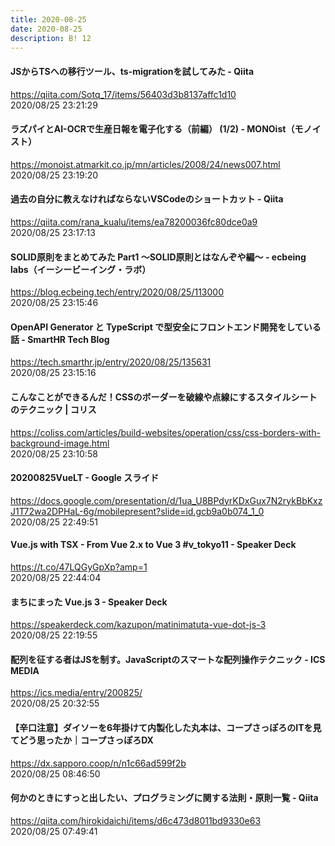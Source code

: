 ```yaml
---
title: 2020-08-25
date: 2020-08-25
description: B! 12
---
```


#### JSからTSへの移行ツール、ts-migrationを試してみた - Qiita
https://qiita.com/Sotq_17/items/56403d3b8137affc1d10<br>
2020/08/25 23:21:29<br>


#### ラズパイとAI-OCRで生産日報を電子化する（前編） (1/2) - MONOist（モノイスト）
https://monoist.atmarkit.co.jp/mn/articles/2008/24/news007.html<br>
2020/08/25 23:19:20<br>


#### 過去の自分に教えなければならないVSCodeのショートカット - Qiita
https://qiita.com/rana_kualu/items/ea78200036fc80dce0a9<br>
2020/08/25 23:17:13<br>


#### SOLID原則をまとめてみた Part1 ～SOLID原則とはなんぞや編～ - ecbeing labs（イーシービーイング・ラボ）
https://blog.ecbeing.tech/entry/2020/08/25/113000<br>
2020/08/25 23:15:46<br>


#### OpenAPI Generator と TypeScript で型安全にフロントエンド開発をしている話 - SmartHR Tech Blog
https://tech.smarthr.jp/entry/2020/08/25/135631<br>
2020/08/25 23:15:16<br>


#### こんなことができるんだ！CSSのボーダーを破線や点線にするスタイルシートのテクニック | コリス
https://coliss.com/articles/build-websites/operation/css/css-borders-with-background-image.html<br>
2020/08/25 23:10:58<br>


#### 20200825VueLT - Google スライド
https://docs.google.com/presentation/d/1ua_U8BPdyrKDxGux7N2rykBbKxzJ1T72wa2DPHaL-6g/mobilepresent?slide=id.gcb9a0b074_1_0<br>
2020/08/25 22:49:51<br>


#### Vue.js with TSX - From Vue 2.x to Vue 3 #v_tokyo11 - Speaker Deck
https://t.co/47LQGyGpXp?amp=1<br>
2020/08/25 22:44:04<br>


#### まちにまった Vue.js 3 - Speaker Deck
https://speakerdeck.com/kazupon/matinimatuta-vue-dot-js-3<br>
2020/08/25 22:19:55<br>


#### 配列を征する者はJSを制す。JavaScriptのスマートな配列操作テクニック - ICS MEDIA
https://ics.media/entry/200825/<br>
2020/08/25 20:32:55<br>


#### 【辛口注意】ダイソーを6年掛けて内製化した丸本は、コープさっぽろのITを見てどう思ったか｜コープさっぽろDX
https://dx.sapporo.coop/n/n1c66ad599f2b<br>
2020/08/25 08:46:50<br>


#### 何かのときにすっと出したい、プログラミングに関する法則・原則一覧 - Qiita
https://qiita.com/hirokidaichi/items/d6c473d8011bd9330e63<br>
2020/08/25 07:49:41<br>


